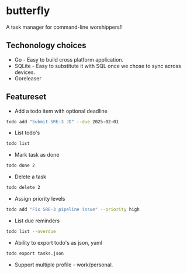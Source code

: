 # butterfly
 A task manager for command-line worshippers!! 

## Techonology choices
- Go - Easy to build cross platform application.
- SQLite - Easy to substitute it with SQL once we chose to sync across devices.
- Goreleaser 

## Featureset

- Add a todo item with optional deadline
```sh
todo add "Submit SRE-3 JD" --due 2025-02-01
```

- List todo's
```sh
todo list
```

- Mark task as done
```sh
todo done 2
```

- Delete a task
```sh
todo delete 2
```

- Assign priority levels
```sh
todo add "Fix SRE-3 pipeline issue" --priority high
```

- List due reminders
```sh
todo list --overdue
```

- Ability to export todo's as json, yaml
```sh
todo export tasks.json
```

- Support multiple profile - work/personal.
